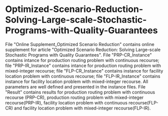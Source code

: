 # Optimized-Scenario-Reduction-Solving-Large-scale-Stochastic-Programs-with-Quality-Guarantees
File "Online Supplement_Optimized Scenario Reduction" contains online supplement for article "Optimized Scenario Reduction: Solving Large-scale Stochastic Programs with Quality Guarantees". File "PRP-CR_Instance" contains intance for production routing problem with continuous recourse; file "PRP-IR_Instance" contains intance for  production routing problem with mixed-integer recourse; file "FLP-CR_Instance" contains instance for facility location problem with continuous recourse; file "FLP-IR_Instance" contains instance for facility location problem with mixed-integer recourse. All parameters are well defined and presented in the instance files. File "Result" contains results for production routing problem with continuous recourse (PRP-CR), production routing problem with mixed-integer recourse(PRP-IR), facility location problem with continuous recourse(FLP-CR) and facility location problem with mixed-integer recourse(FLP-IR). 
